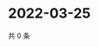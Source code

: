 # 2022-03-25

共 0 条

<!-- BEGIN WEIBO -->
<!-- 最后更新时间 Fri Mar 25 2022 16:18:12 GMT+0800 (China Standard Time) -->

<!-- END WEIBO -->
